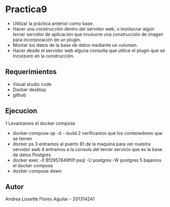 # Practica9

* Utilizar la práctica anterior como base.
* Hacer una construcción dentro del servidor web, o involucrar algún tercer servidor de aplicación que involucre una construcción de imagen para incorporación de un plugin.
* Montar los datos de la base de datos mediante un volumen.
* Hacer desde el servidor web alguna consulta que utilice el plugin que se incorporó en la construcción.

## Requerimientos
* Visual studio code
* Docker desktop
* github

## Ejecucion
1 Levantamos el docker compose
* docker-compose up -d --build
2 verificamos que los contenedores que se tienen
* docker ps
3 entramos al puerto 81 de la maquina para ver nuestra servidor web
4 entramos a la consola del tercer servicio que es la base de datos Postgres 
* docker exec -it 8f2957849f0f  psql -U postgres  -W postgres
5 bajamos el docker compose
* docker-compose down

## Autor
Andrea Lissette Flores Aguilar - 201314241
